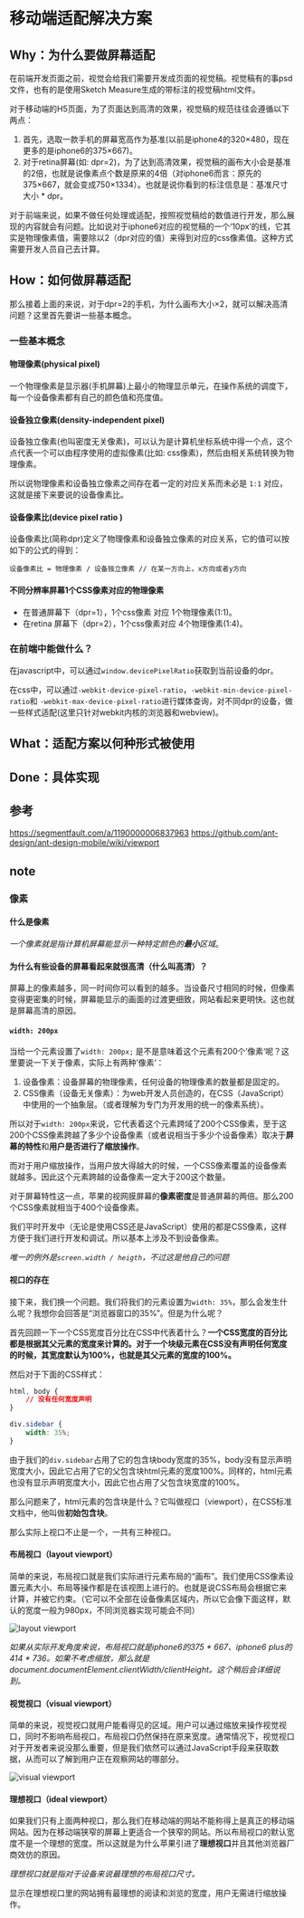 # 移动端适配解决方案

## Why：为什么要做屏幕适配

在前端开发页面之前，视觉会给我们需要开发成页面的视觉稿。视觉稿有的事psd文件，也有的是使用Sketch Measure生成的带标注的视觉稿html文件。

对于移动端的H5页面，为了页面达到高清的效果，视觉稿的规范往往会遵循以下两点：

1. 首先，选取一款手机的屏幕宽高作为基准(以前是iphone4的320×480，现在更多的是iphone6的375×667)。
2. 对于retina屏幕(如: dpr=2)，为了达到高清效果，视觉稿的画布大小会是基准的2倍，也就是说像素点个数是原来的4倍（对iphone6而言：原先的375×667，就会变成750×1334）。也就是说你看到的标注信息是：基准尺寸大小 * dpr。

对于前端来说，如果不做任何处理或适配，按照视觉稿给的数值进行开发，那么展现的内容就会有问题。比如说对于iphone6对应的视觉稿的一个‘10px’的线，它其实是物理像素值，需要除以2（dpr对应的值）来得到对应的css像素值。这种方式需要开发人员自己去计算。

## How：如何做屏幕适配

那么接着上面的来说，对于dpr=2的手机，为什么画布大小×2，就可以解决高清问题？这里首先要讲一些基本概念。

### 一些基本概念

#### 物理像素(physical pixel)

一个物理像素是显示器(手机屏幕)上最小的物理显示单元，在操作系统的调度下，每一个设备像素都有自己的颜色值和亮度值。

#### 设备独立像素(density-independent pixel)

设备独立像素(也叫密度无关像素)，可以认为是计算机坐标系统中得一个点，这个点代表一个可以由程序使用的虚拟像素(比如: css像素)，然后由相关系统转换为物理像素。

所以说物理像素和设备独立像素之间存在着一定的对应关系而未必是 `1:1` 对应，这就是接下来要说的设备像素比。

#### 设备像素比(device pixel ratio )

设备像素比(简称dpr)定义了物理像素和设备独立像素的对应关系，它的值可以按如下的公式的得到：

```
设备像素比 = 物理像素 / 设备独立像素 // 在某一方向上，x方向或者y方向
```

#### 不同分辨率屏幕1个CSS像素对应的物理像素

* 在普通屏幕下（dpr=1），1个css像素 对应 1个物理像素(1:1)。
* 在retina 屏幕下（dpr=2），1个css像素对应 4个物理像素(1:4)。

### 在前端中能做什么？

在javascript中，可以通过`window.devicePixelRatio`获取到当前设备的dpr。

在css中，可以通过`-webkit-device-pixel-ratio`，`-webkit-min-device-pixel-ratio`和 `-webkit-max-device-pixel-ratio`进行媒体查询，对不同dpr的设备，做一些样式适配(这里只针对webkit内核的浏览器和webview)。




## What：适配方案以何种形式被使用

## Done：具体实现

## 参考

https://segmentfault.com/a/1190000006837963
https://github.com/ant-design/ant-design-mobile/wiki/viewport

## note

### 像素

#### 什么是像素

*一个像素就是指计算机屏幕能显示一种特定颜色的**最小**区域*。

#### 为什么有些设备的屏幕看起来就很高清（什么叫高清）？

屏幕上的像素越多，同一时间你可以看到的越多。当设备尺寸相同的时候，但像素变得更密集的时候，屏幕能显示的画面的过渡更细致，网站看起来更明快。这也就是屏幕高清的原因。

#### `width: 200px`

当给一个元素设置了`width: 200px;` 是不是意味着这个元素有200个’像素‘呢？这里要说一下关于像素，实际上有两种’像素‘：

1. 设备像素：设备屏幕的物理像素，任何设备的物理像素的数量都是固定的。
2. CSS像素（设备无关像素）：为web开发人员创造的，在CSS（JavaScript）中使用的一个抽象层。（或者理解为专门为开发用的统一的像素系统）。

所以对于`width: 200px`来说，它代表着这个元素跨域了200个CSS像素，至于这200个CSS像素跨越了多少个设备像素（或者说相当于多少个设备像素）取决于**屏幕的特性**和**用户是否进行了缩放操作**。

而对于用户缩放操作，当用户放大得越大的时候，一个CSS像素覆盖的设备像素就越多。因此这个元素跨越的设备像素一定大于200这个数量。

对于屏幕特性这一点，苹果的视网膜屏幕的**像素密度**是普通屏幕的两倍。那么200个CSS像素就相当于400个设备像素。

我们平时开发中（无论是使用CSS还是JavaScript）使用的都是CSS像素，这样方便于我们进行开发和调试。所以基本上涉及不到设备像素。

*唯一的例外是`screen.width / heigth`，不过这是他自己的问题*

#### 视口的存在

接下来，我们换一个问题。我们将我们的元素设置为`width: 35%`，那么会发生什么呢？我想你会回答是“浏览器窗口的35%”。但是为什么呢？

首先回顾一下一个CSS宽度百分比在CSS中代表着什么？**一个CSS宽度的百分比都是根据其父元素的宽度来计算的。对于一个块级元素在CSS没有声明任何宽度的时候，其宽度默认为100%，也就是其父元素的宽度的100%。**

然后对于下面的CSS样式：

``` css
html, body {
    // 没有任何宽度声明
}

div.sidebar {
    width: 35%;
}
```

由于我们的`div.sidebar`占用了它的包含块body宽度的35%，body没有显示声明宽度大小，因此它占用了它的父包含块html元素的宽度100%。同样的，html元素也没有显示声明宽度大小，因此它也占用了父包含块宽度的100%。

那么问题来了，html元素的包含块是什么？它叫做视口（viewport），在CSS标准文档中，他叫做**初始包含块**。

那么实际上视口不止是一个，一共有三种视口。

#### 布局视口（layout viewport）

简单的来说，布局视口就是我们实际进行元素布局的“画布”。我们使用CSS像素设置元素大小、布局等操作都是在该视图上进行的。也就是说CSS布局会根据它来计算，并被它约束。（它可以不全部在设备像素区域内，所以它会像下面这样，默认的宽度一般为980px，不同浏览器实现可能会不同）

![layout viewport](./imgs/layout-viewport.png)

*如果从实际开发角度来说，布局视口就是iphone6的375 * 667、iphone6 plus的414 * 736。如果不考虑缩放，那么就是document.documentElement.clientWidth/clientHeight。这个稍后会详细说到。*

#### 视觉视口（visual viewport）

简单的来说，视觉视口就用户能看得见的区域。用户可以通过缩放来操作视觉视口，同时不影响布局视口，布局视口仍然保持在原来宽度。通常情况下，视觉视口对于开发者来说没那么重要，但是我们依然可以通过JavaScript手段来获取数据，从而可以了解到用户正在观察网站的哪部分。

![visual viewport](./imgs/visual-viewport)

#### 理想视口（ideal viewport）

如果我们只有上面两种视口，那么我们在移动端的网站不能称得上是真正的移动端网站。因为在移动端狭窄的屏幕上更适合一个狭窄的网站。所以布局视口的默认宽度不是一个理想的宽度。所以这就是为什么苹果引进了**理想视口**并且其他浏览器厂商效仿的原因。

*理想视口就是指对于设备来说最理想的布局视口尺寸。*

显示在理想视口里的网站拥有最理想的阅读和浏览的宽度，用户无需进行缩放操作。
